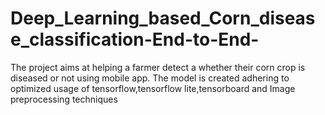# Deep_Learning_based_Corn_disease_classification-End-to-End-
The project aims at helping a farmer detect a whether their corn crop is diseased or not using mobile app. The model is created adhering to optimized usage of tensorflow,tensorflow lite,tensorboard  and Image preprocessing techniques
